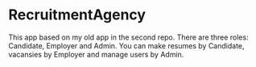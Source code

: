 # RecruitmentAgency
This app based on my old app in the second repo. 
There are three roles: Candidate, Employer and Admin. 
You can make resumes by Candidate, vacansies by Employer and manage users by Admin.
